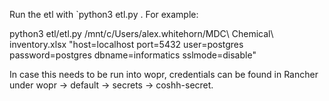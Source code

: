 Run the etl with `python3 etl.py <spreadsheetName> <dbConnectionString>.
For example:

python3 etl/etl.py /mnt/c/Users/alex.whitehorn/MDC\ Chemical\ inventory.xlsx "host=localhost port=5432 user=postgres password=postgres dbname=informatics sslmode=disable"

In case this needs to be run into wopr, credentials can be found in Rancher under wopr -> default -> secrets -> coshh-secret.